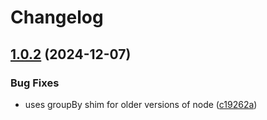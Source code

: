 # Changelog

## [1.0.2](https://github.com/reggi/add-pkg-exports/compare/v1.0.1...v1.0.2) (2024-12-07)


### Bug Fixes

* uses groupBy shim for older versions of node ([c19262a](https://github.com/reggi/add-pkg-exports/commit/c19262ac02b495a261e79b3e0ac2726e7977c9c0))
